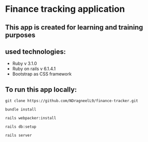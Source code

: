 # Finance tracking application

## This app is created for learning and training purposes

## used technologies:

- Ruby v 3.1.0
- Ruby on rails v 6.1.4.1
- Bootstrap as CSS framework

## To run this app locally:

```
git clone https://github.com/NDragneelL9/finance-tracker.git
```

```
bundle install
```

```
rails webpacker:install
```

```
rails db:setup
```

```
rails server
```
